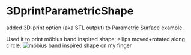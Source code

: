 # 3DprintParametricShape
added 3D-print option (aka STL output) to Parametric Surface example.

Used it to print möbius band inspired shape; ellips moved+rotated along circle:
![möbius band inspired shape on my finger](https://raw.githubusercontent.com/steltenpower/3DprintParametricShape/master/IMG_20200426_151126873.jpg)
